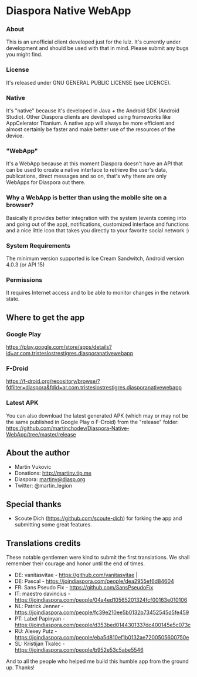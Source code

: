# Diaspora Native WebApp

### About
This is an unofficial client developed just for the lulz.
It's currently under development and should be used with that in mind. Please submit any bugs you might find.

### License
It's released under GNU GENERAL PUBLIC LICENSE (see LICENCE).

### Native
It's "native" because it's developed in Java + the Android SDK (Android Studio).
Other Diaspora clients are developed using frameworks like AppCelerator Titanium. A native app will always be more efficient and 
almost certainly be faster and make better use of the resources of the device.

### "WebApp"
It's a WebApp because at this moment Diaspora doesn't have an API that can be used to create a native interface to retrieve the 
user's data, publications, direct messages and so on, that's why there are only WebApps for Diaspora out there.

### Why a WebApp is better than using the mobile site on a browser?
Basically it provides better integration with the system (events coming into and going out of the app), notifications, 
customized interface and functions and a nice little icon that takes you directly to your favorite social network :)

### System Requirements
The minimum version supported is Ice Cream Sandwitch, Android version 4.0.3 (or API 15)

### Permissions
It requires Internet access and to be able to monitor changes in the network state.

## Where to get the app

### Google Play

https://play.google.com/store/apps/details?id=ar.com.tristeslostrestigres.diasporanativewebapp

### F-Droid

https://f-droid.org/repository/browse/?fdfilter=diaspora&fdid=ar.com.tristeslostrestigres.diasporanativewebapp

### Latest APK

You can also download the latest generated APK (which may or may not be the same published in Google Play o F-Droid) from the 
"release" folder:
https://github.com/martinchodev/Diaspora-Native-WebApp/tree/master/release

## About the author

- Martín Vukovic
- Donations: http://martinv.tip.me
- Diaspora:  martinv@diasp.org
- Twitter: @martin_legion

## Special thanks

- Scoute Dich (https://github.com/scoute-dich) for forking the app and submitting some great features.

## Translations credits

These notable gentlemen were kind to submit the first translations. 
We shall remember their courage and honor until the end of times.

- DE: vanitasvitae - https://github.com/vanitasvitae | 
- DE: Pascal - https://joindiaspora.com/people/dea2955ef6d84604
- FR: Sans Pseudo Fix - https://github.com/SansPseudoFix
- IT: maestro davincius - https://joindiaspora.com/people/04a4ed10565201324fcf00163e010106
- NL: Patrick Jenner - https://joindiaspora.com/people/fc39e210ee5b0132b73452545d5fe459
- PT: Label Papinyan - https://joindiaspora.com/people/d353bed0144301337dc400145e5c073c
- RU: Alexey Putz - https://joindiaspora.com/people/eba5d810ef1b0132ae7200505600750e
- SL: Kristijan Tkalec - https://joindiaspora.com/people/b952e53c5abe5546

And to all the people who helped me build this humble app from the ground up. Thanks!

